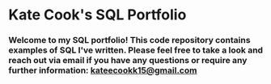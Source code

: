 # Kate Cook's SQL Portfolio 

### Welcome to my SQL portfolio! This code repository contains examples of SQL I've written. Please feel free to take a look and reach out via email if you have any questions or require any further information: kateecookk15@gmail.com
